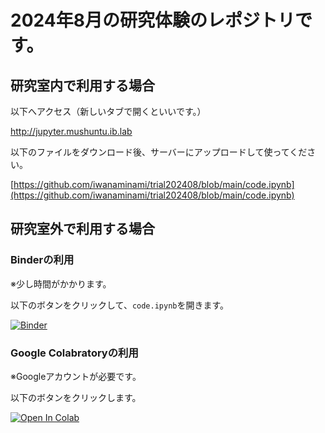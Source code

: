 # 2024年8月の研究体験のレポジトリです。

## 研究室内で利用する場合

以下へアクセス（新しいタブで開くといいです。）

<a href="http://jupyter.mushuntu.ib.lab" target="_blank">http://jupyter.mushuntu.ib.lab</a>

以下のファイルをダウンロード後、サーバーにアップロードして使ってください。

[https://github.com/iwanaminami/trial202408/blob/main/code.ipynb](https://github.com/iwanaminami/trial202408/blob/main/code.ipynb)


## 研究室外で利用する場合

### Binderの利用

※少し時間がかかります。

以下のボタンをクリックして、`code.ipynb`を開きます。

[![Binder](https://mybinder.org/badge_logo.svg)](https://mybinder.org/v2/gh/iwanaminami/trial202408/main)


### Google Colabratoryの利用

※Googleアカウントが必要です。

以下のボタンをクリックします。

[![Open In Colab](https://colab.research.google.com/assets/colab-badge.svg)](https://colab.research.google.com/github/iwanaminami/trial202408/blob/main/code.ipynb)
